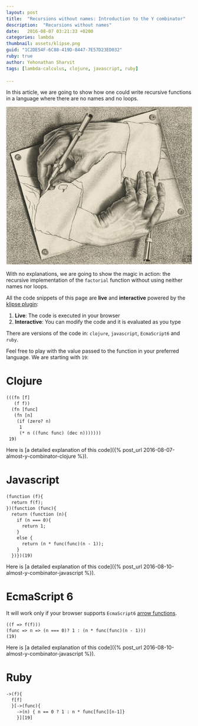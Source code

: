 ```yaml
---
layout: post
title:  "Recursions without names: Introduction to the Y combinator"
description:  "Recursions without names"
date:   2016-08-07 03:21:33 +0200
categories: lambda
thumbnail: assets/klipse.png
guid: "1C2DE54F-6C88-419D-8447-7E57D23ED032"
ruby: true
author: Yehonathan Sharvit
tags: [lambda-calculus, clojure, javascript, ruby]

---
```



In this article, we are going to show how one could write recursive functions in a language where there are no names and no loops.


![Escher](/assets/escher_hand.jpg)

With no explanations, we are going to show the magic in action: the recursive implementation of the `factorial` function without using neither names nor loops.


All the code snippets of this page are **live** and **interactive** powered by the [klipse plugin](https://github.com/viebel/klipse):

1. **Live**: The code is executed in your browser
2. **Interactive**: You can modify the code and it is evaluated as you type


There are versions of the code in: `clojure`, `javascript`, `EcmaScript6` and `ruby`.

Feel free to play with the value passed to the function in your preferred language. We are starting with `19`:

# Clojure


~~~klipse
(((fn [f]
   (f f))
  (fn [func]
   (fn [n]
    (if (zero? n)
     1
     (* n ((func func) (dec n)))))))
 19)
~~~

Here is [a detailed explanation of this code]({% post_url 2016-08-07-almost-y-combinator-clojure %}).

# Javascript

~~~klipse-eval-js
(function (f){
  return f(f);
})(function (func){
  return (function (n){
    if (n === 0){
      return 1;
    }
    else {
      return (n * func(func)(n - 1));
    }
  })})(19)
~~~

Here is [a detailed explanation of this code]({% post_url 2016-08-10-almost-y-combinator-javascript %}).

# EcmaScript 6

It will work only if your browser supports `EcmaScript6` [arrow functions](https://kangax.github.io/compat-table/es6/).

~~~klipse-eval-js
((f => f(f)))
(func => n => (n === 0)? 1 : (n * func(func)(n - 1)))
(19)
~~~

Here is [a detailed explanation of this code]({% post_url 2016-08-10-almost-y-combinator-javascript %}).

# Ruby

~~~klipse-eval-ruby
->(f){
  f[f]
  }[->(func){
    ->(n) { n == 0 ? 1 : n * func[func][n-1]}
    }][19]
~~~




